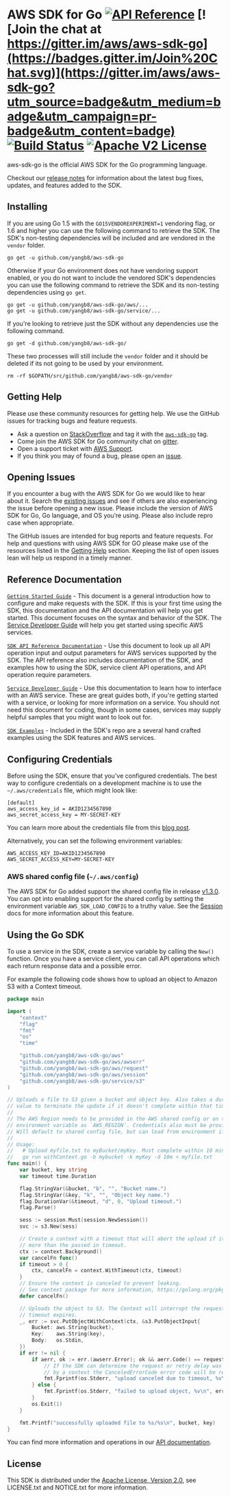 # AWS SDK for Go [![API Reference](http://img.shields.io/badge/api-reference-blue.svg)](http://docs.aws.amazon.com/sdk-for-go/api) [![Join the chat at https://gitter.im/aws/aws-sdk-go](https://badges.gitter.im/Join%20Chat.svg)](https://gitter.im/aws/aws-sdk-go?utm_source=badge&utm_medium=badge&utm_campaign=pr-badge&utm_content=badge) [![Build Status](https://img.shields.io/travis/aws/aws-sdk-go.svg)](https://travis-ci.org/aws/aws-sdk-go) [![Apache V2 License](http://img.shields.io/badge/license-Apache%20V2-blue.svg)](https://github.com/yangb8/aws-sdk-go/blob/master/LICENSE.txt)

aws-sdk-go is the official AWS SDK for the Go programming language.

Checkout our [release notes](https://github.com/yangb8/aws-sdk-go/releases) for information about the latest bug fixes, updates, and features added to the SDK.

## Installing

If you are using Go 1.5 with the `GO15VENDOREXPERIMENT=1` vendoring flag, or 1.6 and higher you can use the following command to retrieve the SDK. The SDK's non-testing dependencies will be included and are vendored in the `vendor` folder.

    go get -u github.com/yangb8/aws-sdk-go

Otherwise if your Go environment does not have vendoring support enabled, or you do not want to include the vendored SDK's dependencies you can use the following command to retrieve the SDK and its non-testing dependencies using `go get`.

    go get -u github.com/yangb8/aws-sdk-go/aws/...
    go get -u github.com/yangb8/aws-sdk-go/service/...

If you're looking to retrieve just the SDK without any dependencies use the following command.

    go get -d github.com/yangb8/aws-sdk-go/

These two processes will still include the `vendor` folder and it should be deleted if its not going to be used by your environment.

    rm -rf $GOPATH/src/github.com/yangb8/aws-sdk-go/vendor

## Getting Help

Please use these community resources for getting help. We use the GitHub issues for tracking bugs and feature requests.
* Ask a question on [StackOverflow](http://stackoverflow.com/) and tag it with the [`aws-sdk-go`](http://stackoverflow.com/questions/tagged/aws-sdk-go) tag.
* Come join the AWS SDK for Go community chat on [gitter](https://gitter.im/aws/aws-sdk-go).
* Open a support ticket with [AWS Support](http://docs.aws.amazon.com/awssupport/latest/user/getting-started.html).
* If you think you may of found a bug, please open an [issue](https://github.com/yangb8/aws-sdk-go/issues/new).

## Opening Issues

If you encounter a bug with the AWS SDK for Go we would like to hear about it. Search the [existing issues]( https://github.com/yangb8/aws-sdk-go/issues) and see if others are also experiencing the issue before opening a new issue. Please include the version of AWS SDK for Go, Go language, and OS you’re using. Please also include repro case when appropriate.

The GitHub issues are intended for bug reports and feature requests. For help and questions with using AWS SDK for GO please make use of the resources listed in the [Getting Help]( https://github.com/yangb8/aws-sdk-go#getting-help) section. Keeping the list of open issues lean will help us respond in a timely manner.

## Reference Documentation

[`Getting Started Guide`](https://aws.amazon.com/sdk-for-go/) - This document is a general introduction how to configure and make requests with the SDK. If this is your first time using the SDK, this documentation and the API documentation will help you get started. This document focuses on the syntax and behavior of the SDK. The [Service Developer Guide](https://aws.amazon.com/documentation/) will help you get started using specific AWS services.

[`SDK API Reference Documentation`](https://docs.aws.amazon.com/sdk-for-go/api/) - Use this document to look up all API operation input and output parameters for AWS services supported by the SDK. The API reference also includes documentation of the SDK, and examples how to using the SDK, service client API operations, and API operation require parameters.

[`Service Developer Guide`](https://aws.amazon.com/documentation/) - Use this documentation to learn how to interface with an AWS service. These are great guides both, if you're getting started with a service, or looking for more information on a service. You should not need this document for coding, though in some cases, services may supply helpful samples that you might want to look out for.

[`SDK Examples`](https://github.com/yangb8/aws-sdk-go/tree/master/example) - Included in the SDK's repo are a several hand crafted examples using the SDK features and AWS services.

## Configuring Credentials

Before using the SDK, ensure that you've configured credentials. The best
way to configure credentials on a development machine is to use the
`~/.aws/credentials` file, which might look like:

```
[default]
aws_access_key_id = AKID1234567890
aws_secret_access_key = MY-SECRET-KEY
```

You can learn more about the credentials file from this
[blog post](http://blogs.aws.amazon.com/security/post/Tx3D6U6WSFGOK2H/A-New-and-Standardized-Way-to-Manage-Credentials-in-the-AWS-SDKs).

Alternatively, you can set the following environment variables:

```
AWS_ACCESS_KEY_ID=AKID1234567890
AWS_SECRET_ACCESS_KEY=MY-SECRET-KEY
```

### AWS shared config file (`~/.aws/config`)
The AWS SDK for Go added support the shared config file in release [v1.3.0](https://github.com/yangb8/aws-sdk-go/releases/tag/v1.3.0). You can opt into enabling support for the shared config by setting the environment variable `AWS_SDK_LOAD_CONFIG` to a truthy value. See the [Session](https://docs.aws.amazon.com/sdk-for-go/v1/developer-guide/sessions.html) docs for more information about this feature.

## Using the Go SDK

To use a service in the SDK, create a service variable by calling the `New()`
function. Once you have a service client, you can call API operations which each
return response data and a possible error.

For example the following code shows how to upload an object to Amazon S3 with a Context timeout.

```go
package main

import (
	"context"
	"flag"
	"fmt"
	"os"
	"time"

	"github.com/yangb8/aws-sdk-go/aws"
	"github.com/yangb8/aws-sdk-go/aws/awserr"
	"github.com/yangb8/aws-sdk-go/aws/request"
	"github.com/yangb8/aws-sdk-go/aws/session"
	"github.com/yangb8/aws-sdk-go/service/s3"
)

// Uploads a file to S3 given a bucket and object key. Also takes a duration
// value to terminate the update if it doesn't complete within that time.
//
// The AWS Region needs to be provided in the AWS shared config or on the
// environment variable as `AWS_REGION`. Credentials also must be provided
// Will default to shared config file, but can load from environment if provided.
//
// Usage:
//   # Upload myfile.txt to myBucket/myKey. Must complete within 10 minutes or will fail
//   go run withContext.go -b mybucket -k myKey -d 10m < myfile.txt
func main() {
	var bucket, key string
	var timeout time.Duration

	flag.StringVar(&bucket, "b", "", "Bucket name.")
	flag.StringVar(&key, "k", "", "Object key name.")
	flag.DurationVar(&timeout, "d", 0, "Upload timeout.")
	flag.Parse()

	sess := session.Must(session.NewSession())
	svc := s3.New(sess)

	// Create a context with a timeout that will abort the upload if it takes
	// more than the passed in timeout.
	ctx := context.Background()
	var cancelFn func()
	if timeout > 0 {
		ctx, cancelFn = context.WithTimeout(ctx, timeout)
	}
	// Ensure the context is canceled to prevent leaking.
	// See context package for more information, https://golang.org/pkg/context/
	defer cancelFn()

	// Uploads the object to S3. The Context will interrupt the request if the
	// timeout expires.
	_, err := svc.PutObjectWithContext(ctx, &s3.PutObjectInput{
		Bucket: aws.String(bucket),
		Key:    aws.String(key),
		Body:   os.Stdin,
	})
	if err != nil {
		if aerr, ok := err.(awserr.Error); ok && aerr.Code() == request.CanceledErrorCode {
			// If the SDK can determine the request or retry delay was canceled
			// by a context the CanceledErrorCode error code will be returned.
			fmt.Fprintf(os.Stderr, "upload canceled due to timeout, %v\n", err)
		} else {
			fmt.Fprintf(os.Stderr, "failed to upload object, %v\n", err)
		}
		os.Exit(1)
	}

	fmt.Printf("successfully uploaded file to %s/%s\n", bucket, key)
}
```

You can find more information and operations in our
[API documentation](http://docs.aws.amazon.com/sdk-for-go/api/).

## License

This SDK is distributed under the
[Apache License, Version 2.0](http://www.apache.org/licenses/LICENSE-2.0),
see LICENSE.txt and NOTICE.txt for more information.
